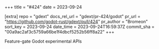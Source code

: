 +++
title = "#424"
date = 2023-09-24

[extra]
repo = "gdext"
docs_rel_url = "gdext/pr-424/godot"
pr_url = "https://github.com/godot-rust/gdext/pull/424"
pr_author = "Bromeon"
sort_key = 2023-09-24
date_time = 2023-09-24T16:59:37Z
commit_sha = "00a9ac2af3c5759a66be1f4dbcf5252b56ff8a22"
+++

Feature-gate Godot experimental APIs
